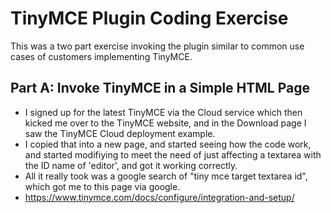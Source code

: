 # TinyMCE Plugin Coding Exercise
This was a two part exercise invoking the plugin similar to common use cases of customers implementing TinyMCE.
## Part A: Invoke TinyMCE in a Simple HTML Page
* I signed up for the latest TinyMCE via the Cloud service which then kicked me over to the TinyMCE website, and in the Download page I saw the TinyMCE Cloud deployment example.
* I copied that into a new page, and started seeing how the code work, and started modifiying to meet the need of just affecting a textarea with the ID name of 'editor', and got it working correctly.
* All it really took was a google search of "tiny mce target textarea id", which got me to this page via google.
* https://www.tinymce.com/docs/configure/integration-and-setup/
